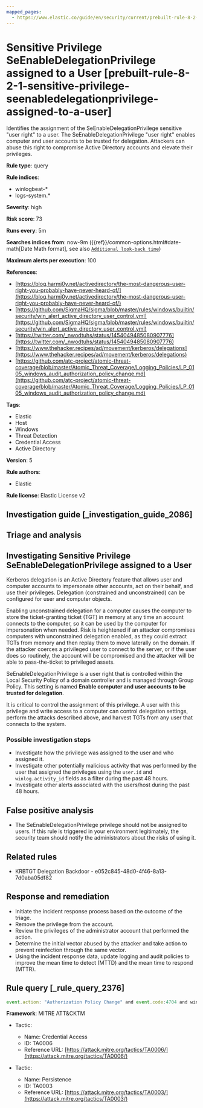 ```yaml
---
mapped_pages:
  - https://www.elastic.co/guide/en/security/current/prebuilt-rule-8-2-1-sensitive-privilege-seenabledelegationprivilege-assigned-to-a-user.html
---
```


# Sensitive Privilege SeEnableDelegationPrivilege assigned to a User [prebuilt-rule-8-2-1-sensitive-privilege-seenabledelegationprivilege-assigned-to-a-user]

Identifies the assignment of the SeEnableDelegationPrivilege sensitive "user right" to a user. The SeEnableDelegationPrivilege "user right" enables computer and user accounts to be trusted for delegation. Attackers can abuse this right to compromise Active Directory accounts and elevate their privileges.

**Rule type**: query

**Rule indices**:

* winlogbeat-*
* logs-system.*

**Severity**: high

**Risk score**: 73

**Runs every**: 5m

**Searches indices from**: now-9m ({{ref}}/common-options.html#date-math[Date Math format], see also [`Additional look-back time`](docs-content://solutions/security/detect-and-alert/create-detection-rule.md#rule-schedule))

**Maximum alerts per execution**: 100

**References**:

* [https://blog.harmj0y.net/activedirectory/the-most-dangerous-user-right-you-probably-have-never-heard-of/](https://blog.harmj0y.net/activedirectory/the-most-dangerous-user-right-you-probably-have-never-heard-of/)
* [https://github.com/SigmaHQ/sigma/blob/master/rules/windows/builtin/security/win_alert_active_directory_user_control.yml](https://github.com/SigmaHQ/sigma/blob/master/rules/windows/builtin/security/win_alert_active_directory_user_control.yml)
* [https://twitter.com/_nwodtuhs/status/1454049485080907776](https://twitter.com/_nwodtuhs/status/1454049485080907776)
* [https://www.thehacker.recipes/ad/movement/kerberos/delegations](https://www.thehacker.recipes/ad/movement/kerberos/delegations)
* [https://github.com/atc-project/atomic-threat-coverage/blob/master/Atomic_Threat_Coverage/Logging_Policies/LP_0105_windows_audit_authorization_policy_change.md](https://github.com/atc-project/atomic-threat-coverage/blob/master/Atomic_Threat_Coverage/Logging_Policies/LP_0105_windows_audit_authorization_policy_change.md)

**Tags**:

* Elastic
* Host
* Windows
* Threat Detection
* Credential Access
* Active Directory

**Version**: 5

**Rule authors**:

* Elastic

**Rule license**: Elastic License v2

## Investigation guide [_investigation_guide_2086]

## Triage and analysis

## Investigating Sensitive Privilege SeEnableDelegationPrivilege assigned to a User

Kerberos delegation is an Active Directory feature that allows user and computer accounts to impersonate other accounts,
act on their behalf, and use their privileges. Delegation (constrained and unconstrained) can be configured
for user and computer objects.

Enabling unconstrained delegation for a computer causes the computer to store the ticket-granting ticket
(TGT) in memory at any time an account connects to the computer, so it can be used by the computer for impersonation
when needed. Risk is heightened if an attacker compromises computers with unconstrained delegation enabled, as they
could extract TGTs from memory and then replay them to move laterally on the domain. If the attacker coerces a privileged
user to connect to the server, or if the user does so routinely, the account will be compromised and the attacker will
be able to pass-the-ticket to privileged assets.

SeEnableDelegationPrivilege is a user right that is controlled within the Local Security Policy of a domain controller
and is managed through Group Policy. This setting is named **Enable computer and user accounts to be trusted for
delegation**.

It is critical to control the assignment of this privilege. A user with this privilege and write access to a computer
can control delegation settings, perform the attacks described above, and harvest TGTs from any user that connects to
the system.

### Possible investigation steps

- Investigate how the privilege was assigned to the user and who assigned it.
- Investigate other potentially malicious activity that was performed by the user that assigned the privileges using the
`user.id` and `winlog.activity_id` fields as a filter during the past 48 hours.
- Investigate other alerts associated with the users/host during the past 48 hours.

## False positive analysis

- The SeEnableDelegationPrivilege privilege should not be assigned to users. If this rule is triggered in your
environment legitimately, the security team should notify the administrators about the risks of using it.

## Related rules

- KRBTGT Delegation Backdoor - e052c845-48d0-4f46-8a13-7d0aba05df82

## Response and remediation

- Initiate the incident response process based on the outcome of the triage.
- Remove the privilege from the account.
- Review the privileges of the administrator account that performed the action.
- Determine the initial vector abused by the attacker and take action to prevent reinfection through the same vector.
- Using the incident response data, update logging and audit policies to improve the mean time to detect (MTTD) and the
mean time to respond (MTTR).

## Rule query [_rule_query_2376]

```js
event.action: "Authorization Policy Change" and event.code:4704 and winlog.event_data.PrivilegeList:"SeEnableDelegationPrivilege"
```

**Framework**: MITRE ATT&CKTM

* Tactic:

    * Name: Credential Access
    * ID: TA0006
    * Reference URL: [https://attack.mitre.org/tactics/TA0006/](https://attack.mitre.org/tactics/TA0006/)

* Tactic:

    * Name: Persistence
    * ID: TA0003
    * Reference URL: [https://attack.mitre.org/tactics/TA0003/](https://attack.mitre.org/tactics/TA0003/)



